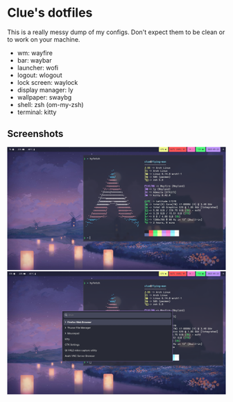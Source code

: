 # Clue's dotfiles
This is a really messy dump of my configs. Don't expect them to be clean or to work on your machine.

- wm: wayfire
- bar: waybar
- launcher: wofi
- logout: wlogout
- lock screen: waylock
- display manager: ly
- wallpaper: swaybg
- shell: zsh (om-my-zsh)
- terminal: kitty

## Screenshots

![hyfetch](screenshots/hyfetch.webp)
![wofi](screenshots/wofi.webp)